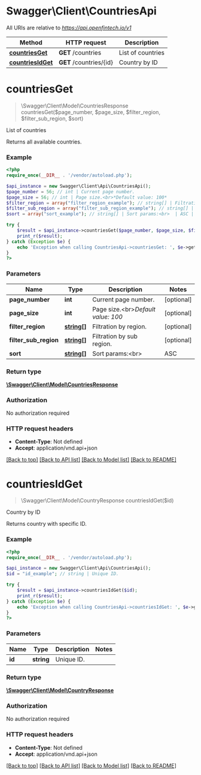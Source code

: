 # Swagger\Client\CountriesApi

All URIs are relative to *https://api.openfintech.io/v1*

Method | HTTP request | Description
------------- | ------------- | -------------
[**countriesGet**](CountriesApi.md#countriesGet) | **GET** /countries | List of countries
[**countriesIdGet**](CountriesApi.md#countriesIdGet) | **GET** /countries/{id} | Country by ID


# **countriesGet**
> \Swagger\Client\Model\CountriesResponse countriesGet($page_number, $page_size, $filter_region, $filter_sub_region, $sort)

List of countries

Returns all available countries.

### Example
```php
<?php
require_once(__DIR__ . '/vendor/autoload.php');

$api_instance = new Swagger\Client\Api\CountriesApi();
$page_number = 56; // int | Current page number.
$page_size = 56; // int | Page size.<br>*Default value: 100*
$filter_region = array("filter_region_example"); // string[] | Filtration by region.
$filter_sub_region = array("filter_sub_region_example"); // string[] | Filtration by sub region.
$sort = array("sort_example"); // string[] | Sort params:<br>  | ASC | DESC | |-----|------| | name | -name | | area | -area | | population | -population | | region | -region | | sub_region | -sub_region |

try {
    $result = $api_instance->countriesGet($page_number, $page_size, $filter_region, $filter_sub_region, $sort);
    print_r($result);
} catch (Exception $e) {
    echo 'Exception when calling CountriesApi->countriesGet: ', $e->getMessage(), PHP_EOL;
}
?>
```

### Parameters

Name | Type | Description  | Notes
------------- | ------------- | ------------- | -------------
 **page_number** | **int**| Current page number. | [optional]
 **page_size** | **int**| Page size.&lt;br&gt;*Default value: 100* | [optional]
 **filter_region** | [**string[]**](../Model/string.md)| Filtration by region. | [optional]
 **filter_sub_region** | [**string[]**](../Model/string.md)| Filtration by sub region. | [optional]
 **sort** | [**string[]**](../Model/string.md)| Sort params:&lt;br&gt;  | ASC | DESC | |-----|------| | name | -name | | area | -area | | population | -population | | region | -region | | sub_region | -sub_region | | [optional]

### Return type

[**\Swagger\Client\Model\CountriesResponse**](../Model/CountriesResponse.md)

### Authorization

No authorization required

### HTTP request headers

 - **Content-Type**: Not defined
 - **Accept**: application/vnd.api+json

[[Back to top]](#) [[Back to API list]](../../README.md#documentation-for-api-endpoints) [[Back to Model list]](../../README.md#documentation-for-models) [[Back to README]](../../README.md)

# **countriesIdGet**
> \Swagger\Client\Model\CountryResponse countriesIdGet($id)

Country by ID

Returns country with specific ID.

### Example
```php
<?php
require_once(__DIR__ . '/vendor/autoload.php');

$api_instance = new Swagger\Client\Api\CountriesApi();
$id = "id_example"; // string | Unique ID.

try {
    $result = $api_instance->countriesIdGet($id);
    print_r($result);
} catch (Exception $e) {
    echo 'Exception when calling CountriesApi->countriesIdGet: ', $e->getMessage(), PHP_EOL;
}
?>
```

### Parameters

Name | Type | Description  | Notes
------------- | ------------- | ------------- | -------------
 **id** | **string**| Unique ID. |

### Return type

[**\Swagger\Client\Model\CountryResponse**](../Model/CountryResponse.md)

### Authorization

No authorization required

### HTTP request headers

 - **Content-Type**: Not defined
 - **Accept**: application/vnd.api+json

[[Back to top]](#) [[Back to API list]](../../README.md#documentation-for-api-endpoints) [[Back to Model list]](../../README.md#documentation-for-models) [[Back to README]](../../README.md)

